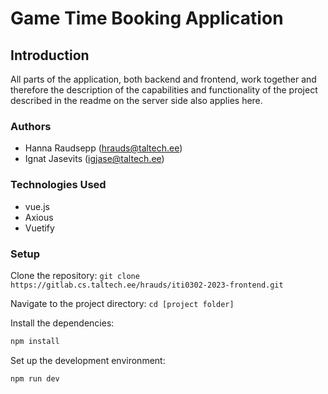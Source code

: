 # Game Time Booking Application

## Introduction

All parts of the application, both backend and frontend, work together and therefore the description of the capabilities
and functionality of the project described in the readme on the server side also applies here.

### Authors

- Hanna Raudsepp (hrauds@taltech.ee)
- Ignat Jasevits (igjase@taltech.ee)

### Technologies Used

- vue.js
- Axious
- Vuetify

### Setup

Clone the repository:
`git clone https://gitlab.cs.taltech.ee/hrauds/iti0302-2023-frontend.git`

Navigate to the project directory:
`cd [project folder]`

Install the dependencies:
```sh
npm install
```


Set up the development environment:
```sh
npm run dev
```
